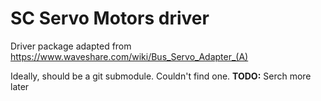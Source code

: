 # SC Servo Motors driver

Driver package adapted from https://www.waveshare.com/wiki/Bus_Servo_Adapter_(A)

Ideally, should be a git submodule. Couldn't find one. **TODO:** Serch more later